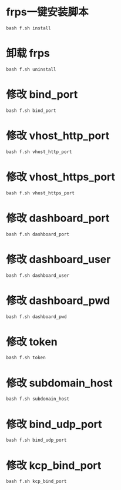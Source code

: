 # frps一键安装脚本
```
bash f.sh install
```


# 卸载 frps
```
bash f.sh uninstall
```


# 修改 bind_port
```
bash f.sh bind_port
```


# 修改 vhost_http_port
```
bash f.sh vhost_http_port
```


# 修改 vhost_https_port
```
bash f.sh vhost_https_port
```


# 修改 dashboard_port
```
bash f.sh dashboard_port
```


# 修改 dashboard_user
```
bash f.sh dashboard_user
```


# 修改 dashboard_pwd
```
bash f.sh dashboard_pwd
```


# 修改 token
```
bash f.sh token
```


# 修改 subdomain_host
```
bash f.sh subdomain_host
```


# 修改 bind_udp_port
```
bash f.sh bind_udp_port
```


# 修改 kcp_bind_port
```
bash f.sh kcp_bind_port
```

